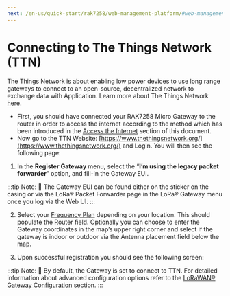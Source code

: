 ```yaml
---
next: /en-us/quick-start/rak7258/web-management-platform/#web-management-platform
---
```


# Connecting to The Things Network (TTN)

The Things Network is about enabling low power devices to use long range gateways to connect to an open-source, decentralized network to exchange data with Application. Learn more about The Things Network [here](https://www.thethingsnetwork.org/docs/).

- First, you should have connected your RAK7258 Micro Gateway to the router in order to access the internet according to the method which has been introduced in the [Access the Internet](access-the-internet.html) section of this document.
- Now go to the TTN Website: [https://www.thethingsnetwork.org/](https://www.thethingsnetwork.org/) and Login. You will then see the following page:

<rk-img
  src="/assets/images/quick-start-guide/rak7258/2.quickstart/ttn-homepage.png"
  width="100%"
  figure-number="1"
  caption="The Things Network Home Page"
/>


1. In the **Register Gateway** menu, select the “**I’m using the legacy packet forwarder**” option, and fill-in the Gateway EUI.

<rk-img
  src="/assets/images/quick-start-guide/rak7258/2.quickstart/register-gateway.png"
  width="100%"
  figure-number="2"
  caption="Registering your Gateway"
/>

:::tip Note:
:pencil: The Gateway EUI can be found either on the sticker on the casing or via the LoRa® Packet Forwarder page in the LoRa® Gateway menu once you log via the Web UI.
:::

2. Select your [Frequency Plan](https://www.thethingsnetwork.org/docs/lorawan/frequency-plans.html) depending on your location. This should populate the Router field. Optionally you can choose to enter the Gateway coordinates in the map’s upper right corner and select if the gateway is indoor or outdoor via the Antenna placement field below the map.

3. Upon successful registration you should see the following screen:

<rk-img
  src="/assets/images/quick-start-guide/rak7258/2.quickstart/ttn-successful.png"
  width="75%"
  figure-number="3"
  caption="Gateway successfully connected to The Things Network (TTN)"
/>

:::tip Note:
:pencil: By default, the Gateway is set to connect to TTN. For detailed information about advanced configuration options refer to the [LoRaWAN® Gateway Configuration](../web-management-platform/lorawan-gateway-configuration.html#_1-lora®-packet-forwarder) section.
:::


